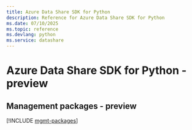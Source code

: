 ```yaml
---
title: Azure Data Share SDK for Python
description: Reference for Azure Data Share SDK for Python
ms.date: 07/10/2025
ms.topic: reference
ms.devlang: python
ms.service: datashare
---
```

# Azure Data Share SDK for Python - preview

## Management packages - preview
[!INCLUDE [mgmt-packages](data-share-mgmt-index.md)]